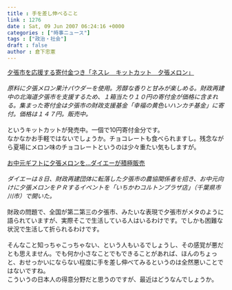 ```yaml
---
title : 手を差し伸べること
link : 1276
date : Sat, 09 Jun 2007 06:24:16 +0000
categories : ["時事ニュース"]
tags : ["政治・社会"]
draft : false
author : 倉下忠憲
---
```


<A HREF="http://www.business-i.jp/product/food/200706070001p.nwc" TARGET="_blank">夕張市を応援する寄付金つき「ネスレ　キットカット　夕張メロン」</A><BR><BR><I>原料に夕張メロン果汁パウダーを使用。芳醇な香りと甘みが楽しめる。財政再建中の北海道夕張市を支援するため、１箱当たり１０円の寄付金が価格に含まれる。集まった寄付金は夕張市の財政支援基金「幸福の黄色いハンカチ基金」に寄付。価格は１４７円。販売中。 </I><BR><BR>というキットカットが発売中。一個で10円寄付金分です。<BR>なかなかお手軽ではないでしょうか。チョコレートも食べられますし。残念ながら夏場にメロン味のチョコレートというのは少々重たい気もしますが。<BR><BR><A HREF="http://www.yomiuri.co.jp/atmoney/news/20070608ib23.htm" TARGET="_blank">お中元ギフトに夕張メロンを…ダイエーが積極販売</A><BR><BR><I>ダイエーは８日、財政再建団体に転落した夕張市の農協関係者を招き、お中元向けに夕張メロンをＰＲするイベントを「いちかわコルトンプラザ店」（千葉県市川市）で開いた。</I><BR><BR>財政の問題で、全国が第二第三の夕張市、みたいな表現で夕張市がメタのように語られていますが、実際そこで生活している人はいるわけです。でしかも困難な状況で生活して折られるわけです。<BR><BR>そんなこと知っちゃこっちゃない、という人もいるでしょうし、その感覚が悪だとも思えません。でも何か小さなことでもできることがあれば、ほんのちょっと、おせっかいにならない程度に手を差し伸べてみるというのは全然悪いことではないですね。<BR>こういうの日本人の得意分野だと思うのですが、最近はどうなんでしょうか。<br><br>
